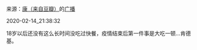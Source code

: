 来源：[康（来自豆瓣）](https://www.douban.com/people/smokysmoky/)的[广播](https://www.douban.com/people/smokysmoky/status/2811100201/)


2020-02-14_21:38:32


18岁以后还没有这么长时间没吃过快餐，疫情结束后第一件事是大吃一顿…肯德基。
